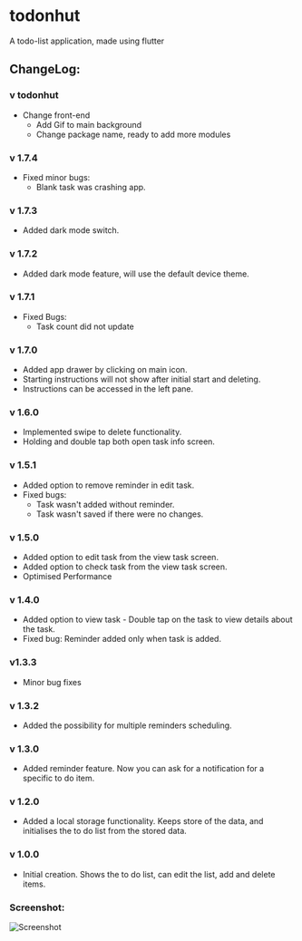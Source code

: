 # todonhut

A todo-list application, made using flutter

## ChangeLog:

### v todonhut
- Change front-end
    - Add Gif to main background
    - Change package name, ready to add more modules

### v 1.7.4
- Fixed minor bugs:
    - Blank task was crashing app.

### v 1.7.3
- Added dark mode switch.

### v 1.7.2
- Added dark mode feature, will use the default device theme.

### v 1.7.1
- Fixed Bugs:
    - Task count did not update

### v 1.7.0
- Added app drawer by clicking on main icon.
- Starting instructions will not show after initial start and deleting.
- Instructions can be accessed in the left pane.

### v 1.6.0
- Implemented swipe to delete functionality.
- Holding and double tap both open task info screen.

### v 1.5.1
- Added option to remove reminder in edit task.
- Fixed bugs:
    - Task wasn't added without reminder.
    - Task wasn't saved if there were no changes.

### v 1.5.0
- Added option to edit task from the view task screen.
- Added option to check task from the view task screen.
- Optimised Performance

### v 1.4.0
- Added option to view task - Double tap on the task to view details about the task.
- Fixed bug: Reminder added only when task is added.

### v1.3.3
- Minor bug fixes

### v 1.3.2
- Added the possibility for multiple reminders scheduling.

### v 1.3.0
- Added reminder feature. Now you can ask for a notification for a specific to do item.

### v 1.2.0
- Added a local storage functionality. Keeps store of the data, and initialises the to do list from the stored data.

### v 1.0.0
- Initial creation. Shows the to do list, can edit the list, add and delete items.

### Screenshot:
![Screenshot](screenshot.jpg)
